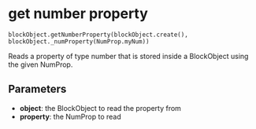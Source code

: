 # get number property

```sig
blockObject.getNumberProperty(blockObject.create(), blockObject._numProperty(NumProp.myNum))
```

Reads a property of type number that is stored inside a BlockObject using the given NumProp.

## Parameters

* **object**: the BlockObject to read the property from
* **property**: the NumProp to read

